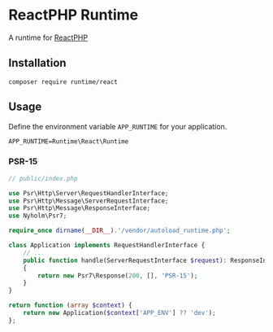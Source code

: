 # ReactPHP Runtime

A runtime for [ReactPHP](https://reactphp.org/)

## Installation

```
composer require runtime/react
```

## Usage

Define the environment variable `APP_RUNTIME` for your application.

```
APP_RUNTIME=Runtime\React\Runtime
```

### PSR-15

```php
// public/index.php

use Psr\Http\Server\RequestHandlerInterface;
use Psr\Http\Message\ServerRequestInterface;
use Psr\Http\Message\ResponseInterface;
use Nyholm\Psr7;

require_once dirname(__DIR__).'/vendor/autoload_runtime.php';

class Application implements RequestHandlerInterface {
    // ...
    public function handle(ServerRequestInterface $request): ResponseInterface
    {
        return new Psr7\Response(200, [], 'PSR-15');
    }
}

return function (array $context) {
    return new Application($context['APP_ENV'] ?? 'dev');
};
```
